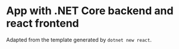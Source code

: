 # App with .NET Core backend and react frontend
Adapted from the template generated by `dotnet new react`.